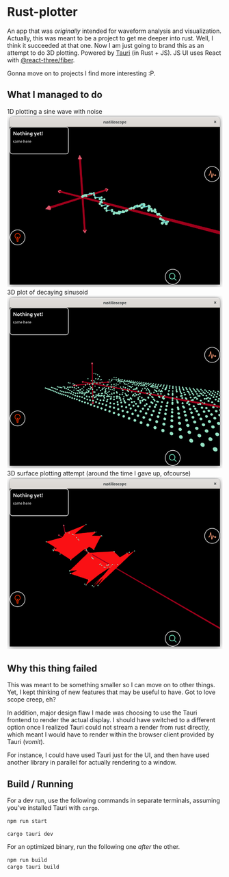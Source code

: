 # Rust-plotter

An app that was *originally* intended for waveform analysis and visualization. Actually, this was meant to be a project to get me deeper into rust. Well, I think it succeeded at that one. Now I am just going to brand this as an attempt to do 3D plotting. Powered by [Tauri](https://github.com/tauri-apps) (in Rust + JS). JS UI uses React with [@react-three/fiber](https://github.com/pmndrs/react-three-fiber).

Gonna move on to projects I find more interesting :P.

## What I managed to do

1D plotting a sine wave with noise
![Sine with noise](/images/sine_noise.png)
3D plot of decaying sinusoid
![Decaying expo 3d](/images/decaying_expo.png)
3D surface plotting attempt (around the time I gave up, ofcourse)
![Mesh attempt](/images/mesh_attempt.png)

## Why this thing failed
This was meant to be something smaller so I can move on to other things. Yet, I kept thinking of new features that may be useful to have. Got to love scope creep, eh?

In addition, major design flaw I made was choosing to use the Tauri frontend to render the actual display. I should have switched to a different option once I realized Tauri could not stream a render from rust directly, which meant I would have to render within the browser client provided by Tauri (*vomit*).

For instance, I could have used Tauri just for the UI, and then have used another library in parallel for actually rendering to a window.

## Build / Running

For a dev run, use the following commands in separate terminals, assuming you've installed Tauri with ```cargo```.

```
npm run start
```
```
cargo tauri dev
```

For an optimized binary, run the following one *after* the other.

```
npm run build
cargo tauri build
```